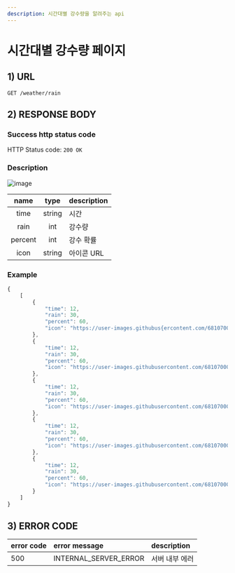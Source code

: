 ```yaml
---
description: 시간대별 강수량을 알려주는 api
---
```


# 시간대별 강수량 페이지

## 1\) URL

```text
GET /weather/rain
```

## 2\) RESPONSE BODY

### Success http status code

HTTP Status code: `200 OK`

### Description

![image](https://user-images.githubusercontent.com/68107000/124440085-31d82500-ddb5-11eb-9a1e-b9cc888a4380.png)

| name | type | description |
| :---: | :---: | :--- |
| time | string | 시간 |
| rain | int | 강수량 |
| percent | int | 강수 확률 |
| icon | string | 아이콘 URL |

### Example

```javascript
{
    [
        {
            "time": 12,
            "rain": 30,
            "percent": 60,
            "icon": "https://user-images.githubus{ercontent.com/68107000/174224687-19f86b00-db41-11eb-9090-d2b32f38fa67.png"
        },
        {
            "time": 12,
            "rain": 30,
            "percent": 60,
            "icon": "https://user-images.githubusercontent.com/68107000/174224687-19f86b00-db41-11eb-9090-d2b32f38fa67.png"
        },
        {
            "time": 12,
            "rain": 30,
            "percent": 60,
            "icon": "https://user-images.githubusercontent.com/68107000/174224687-19f86b00-db41-11eb-9090-d2b32f38fa67.png"
        },
        {
            "time": 12,
            "rain": 30,
            "percent": 60,
            "icon": "https://user-images.githubusercontent.com/68107000/174224687-19f86b00-db41-11eb-9090-d2b32f38fa67.png"
        },
        {
            "time": 12,
            "rain": 30,
            "percent": 60,
            "icon": "https://user-images.githubusercontent.com/68107000/174224687-19f86b00-db41-11eb-9090-d2b32f38fa67.png"
        }
    ]
}
```

## 3\) ERROR CODE

| error code | error message | description |
| :--- | :--- | :--- |
| 500 | INTERNAL\_SERVER\_ERROR | 서버 내부 에러 |


